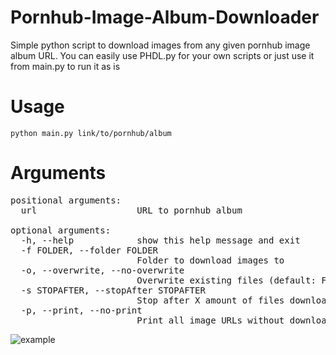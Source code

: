 # Pornhub-Image-Album-Downloader
Simple python script to download images from any given pornhub image album URL. You can easily use PHDL.py for your own scripts or just use it from main.py to run it as is

# Usage
`python main.py link/to/pornhub/album`

# Arguments 
<pre>
positional arguments:
  url                   URL to pornhub album

optional arguments:
  -h, --help            show this help message and exit
  -f FOLDER, --folder FOLDER
                        Folder to download images to
  -o, --overwrite, --no-overwrite
                        Overwrite existing files (default: False)
  -s STOPAFTER, --stopAfter STOPAFTER
                        Stop after X amount of files downloaded
  -p, --print, --no-print
                        Print all image URLs without downloading (default: False) 
</pre>

![example](https://i.imgur.com/cFX4I9z.jpg)
